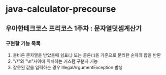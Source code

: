 # java-calculator-precourse

## 우아한테크코스 프리코스 1주차 : 문자열덧셈계산기

### 구현할 기능 목록
1. 올바른 문자열을 받았을때 쉼표(,) 또는 콜론(:)을 기준으로 분리한 순자의 합을 반환
2. "//"와 "\n"사이에 위치하는 커스텀 구분자 기능
3. 잘못된 값을 입력하는 경우 IllegalArgumentException 발생
